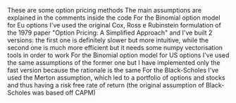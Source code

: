 These are some option pricing methods
The main assumptions are explained in the comments inside the code
For the Binomial option model for Eu options I've used the original Cox, Ross e Rubinstein formulation of the 1979 paper "Option Pricing: A Simplified Approach" and I've built 2 versions: the first one is definitely slower but more intuitive, while the second one is much more efficient but it needs some numpy vectorisation tools in order to work
For the Binomial option model for US options I've used the same assumptions of the former one but I have implemented only the fast version because the rationale is the same
For the Black-Scholes I've used the Merton assumption, which led to a portfolio of options and stocks and thus having a risk free rate of return (the original assumption of Black-Scholes was based off CAPM)
